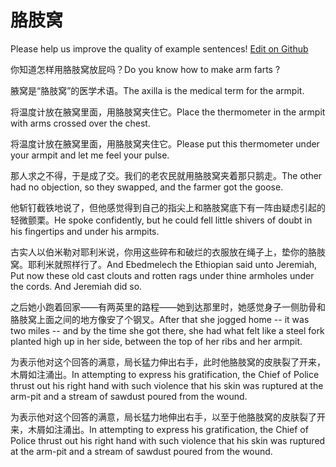 # 胳肢窝

Please help us improve the quality of example sentences! [Edit on Github](https://github.com/jiyushe/jiyu-example-sentence-source/blob/main/chinese/gezhiwo.md)

<p><span class="chinese">你知道怎样用胳肢窝放屁吗？</span><span class="english">Do you know how to make arm farts ?</span></p>

<p><span class="chinese">腋窝是“胳肢窝”的医学术语。</span><span class="english">The axilla is the medical term for the armpit.</span></p>

<p><span class="chinese">将温度计放在腋窝里面，用胳肢窝夹住它。</span><span class="english">Place the thermometer in the armpit with arms crossed over the chest.</span></p>

<p><span class="chinese">将温度计放在腋窝里面，用胳肢窝夹住它。</span><span class="english">Please put this thermometer under your armpit and let me feel your pulse.</span></p>

<p><span class="chinese">那人求之不得，于是成了交。我们的老农民就用胳肢窝夹着那只鹅走。</span><span class="english">The other had no objection, so they swapped, and the farmer got the goose.</span></p>

<p><span class="chinese">他斩钉截铁地说了，但他感觉得到自己的指尖上和胳肢窝底下有一阵由疑虑引起的轻微颤栗。</span><span class="english">He spoke confidently, but he could fell little shivers of doubt in his fingertips and under his armpits.</span></p>

<p><span class="chinese">古实人以伯米勒对耶利米说，你用这些碎布和破烂的衣服放在绳子上，垫你的胳肢窝。耶利米就照样行了。</span><span class="english">And Ebedmelech the Ethiopian said unto Jeremiah, Put now these old cast clouts and rotten rags under thine armholes under the cords. And Jeremiah did so.</span></p>

<p><span class="chinese">之后她小跑着回家——有两英里的路程——她到达那里时，她感觉身子一侧肋骨和胳肢窝上面之间的地方像安了个钢叉。</span><span class="english">After that she jogged home -- it was two miles -- and by the time she got there, she had what felt like a steel fork planted high up in her side, between the top of her ribs and her armpit.</span></p>

<p><span class="chinese">为表示他对这个回答的满意，局长猛力伸出右手，此时他胳肢窝的皮肤裂了开来，木屑如注涌出。</span><span class="english">In attempting to express his gratification, the Chief of Police thrust out his right hand with such violence that his skin was ruptured at the arm-pit and a stream of sawdust poured from the wound.</span></p>

<p><span class="chinese">为表示他对这个回答的满意，局长猛力地伸出右手，以至于他胳肢窝的皮肤裂了开来，木屑如注涌出。</span><span class="english">In attempting to express his gratification, the Chief of Police  thrust out his right hand with such violence that his skin was  ruptured at the arm-pit and a stream of sawdust poured from the  wound.</span></p>

